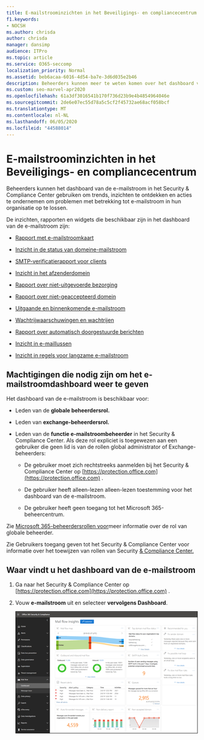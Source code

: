 ```yaml
---
title: E-mailstroominzichten in het Beveiligings- en compliancecentrum
f1.keywords:
- NOCSH
ms.author: chrisda
author: chrisda
manager: dansimp
audience: ITPro
ms.topic: article
ms.service: O365-seccomp
localization_priority: Normal
ms.assetid: beb6acaa-6016-4d54-ba7e-3d6d035e2b46
description: Beheerders kunnen meer te weten komen over het dashboard van de e-mailstroom in het Security & Compliance Center, inclusief inzichten, rapporten en widgets.
ms.custom: seo-marvel-apr2020
ms.openlocfilehash: 61a3df3016541b170f736d23b9e4b4854964046e
ms.sourcegitcommit: 2de6e07ec55d78a5c5cf2f45732ae68acf058bcf
ms.translationtype: MT
ms.contentlocale: nl-NL
ms.lasthandoff: 06/05/2020
ms.locfileid: "44588014"
---
```

# <a name="mail-flow-insights-in-the-security--compliance-center"></a>E-mailstroominzichten in het Beveiligings- en compliancecentrum

Beheerders kunnen het dashboard van de e-mailstroom in het Security & Compliance Center gebruiken om trends, inzichten te ontdekken en acties te ondernemen om problemen met betrekking tot e-mailstroom in hun organisatie op te lossen.

De inzichten, rapporten en widgets die beschikbaar zijn in het dashboard van de e-mailstroom zijn:

- [Rapport met e-mailstroomkaart](mfi-mail-flow-map-report.md)

- [Inzicht in de status van domeine-mailstroom](mfi-domain-mail-flow-status-insight.md)

- [SMTP-verificatierapport voor clients](mfi-smtp-auth-clients-report.md)

- [Inzicht in het afzenderdomein](mfi-sender-domain-insight.md)

- [Rapport over niet-uitgevoerde bezorging](mfi-non-delivery-report.md)

- [Rapport over niet-geaccepteerd domein](mfi-non-accepted-domain-report.md)

- [Uitgaande en binnenkomende e-mailstroom](mfi-outbound-and-inbound-mail-flow.md)

- [Wachtrijwaarschuwingen en wachtrijen](mfi-queue-alerts-and-queues.md)

- [Rapport over automatisch doorgestuurde berichten](mfi-auto-forwarded-messages-report.md)

- [Inzicht in e-maillussen](mfi-mail-loop-insight.md)

- [Inzicht in regels voor langzame e-mailstroom](mfi-slow-mail-flow-rules-insight.md)

## <a name="permissions-required-to-view-the-mail-flow-dashboard"></a>Machtigingen die nodig zijn om het e-mailstroomdashboard weer te geven

Het dashboard van de e-mailstroom is beschikbaar voor:

- Leden van de **globale beheerdersrol.**

- Leden van **exchange-beheerdersrol.**

- Leden van de **functie e-mailstroombeheerder** in het Security & Compliance Center. Als deze rol expliciet is toegewezen aan een gebruiker die geen lid is van de rollen global administrator of Exchange-beheerders:

  - De gebruiker moet zich rechtstreeks aanmelden bij het Security & Compliance Center op [https://protection.office.com](https://protection.office.com) .

  - De gebruiker heeft alleen-lezen alleen-lezen toestemming voor het dashboard van de e-mailstroom.

  - De gebruiker heeft geen toegang tot het Microsoft 365-beheercentrum.

Zie [Microsoft 365-beheerdersrollen voor](https://docs.microsoft.com/microsoft-365/admin/add-users/about-admin-roles)meer informatie over de rol van globale beheerder.

Zie Gebruikers toegang geven tot het Security & Compliance Center voor informatie over het toewijzen van rollen van Security [& Compliance Center.](grant-access-to-the-security-and-compliance-center.md)

## <a name="where-to-find-the-mail-flow-dashboard"></a>Waar vindt u het dashboard van de e-mailstroom

1. Ga naar het Security & Compliance Center op [https://protection.office.com](https://protection.office.com) .

2. Vouw **e-mailstroom** uit en selecteer **vervolgens Dashboard**.

   ![Het dashboard van de e-mailstroom in het Security & Compliance Center](../../media/mail-flow-dashboard-v2.png)
